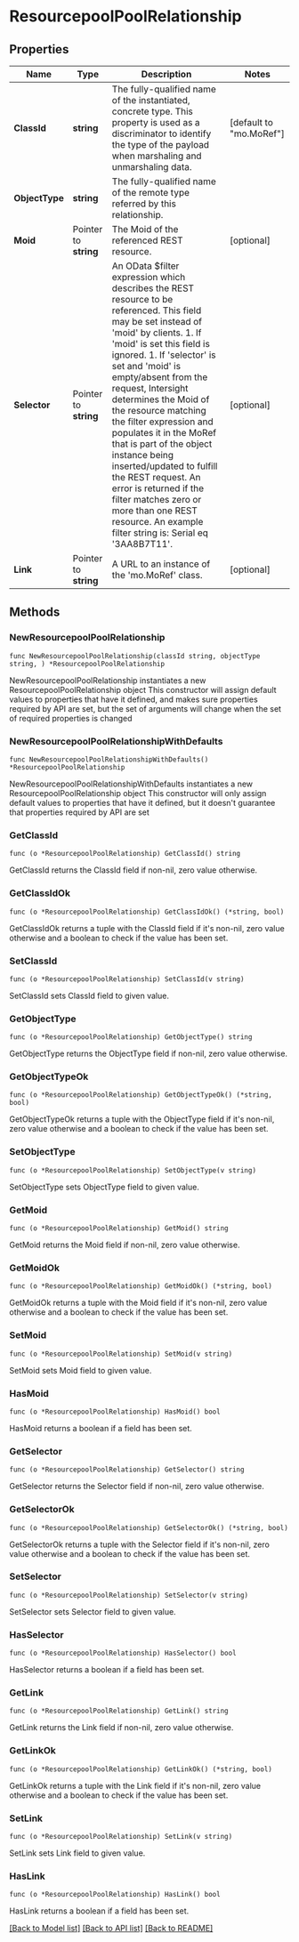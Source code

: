 # ResourcepoolPoolRelationship

## Properties

Name | Type | Description | Notes
------------ | ------------- | ------------- | -------------
**ClassId** | **string** | The fully-qualified name of the instantiated, concrete type. This property is used as a discriminator to identify the type of the payload when marshaling and unmarshaling data. | [default to "mo.MoRef"]
**ObjectType** | **string** | The fully-qualified name of the remote type referred by this relationship. | 
**Moid** | Pointer to **string** | The Moid of the referenced REST resource. | [optional] 
**Selector** | Pointer to **string** | An OData $filter expression which describes the REST resource to be referenced. This field may be set instead of &#39;moid&#39; by clients. 1. If &#39;moid&#39; is set this field is ignored. 1. If &#39;selector&#39; is set and &#39;moid&#39; is empty/absent from the request, Intersight determines the Moid of the resource matching the filter expression and populates it in the MoRef that is part of the object instance being inserted/updated to fulfill the REST request. An error is returned if the filter matches zero or more than one REST resource. An example filter string is: Serial eq &#39;3AA8B7T11&#39;. | [optional] 
**Link** | Pointer to **string** | A URL to an instance of the &#39;mo.MoRef&#39; class. | [optional] 

## Methods

### NewResourcepoolPoolRelationship

`func NewResourcepoolPoolRelationship(classId string, objectType string, ) *ResourcepoolPoolRelationship`

NewResourcepoolPoolRelationship instantiates a new ResourcepoolPoolRelationship object
This constructor will assign default values to properties that have it defined,
and makes sure properties required by API are set, but the set of arguments
will change when the set of required properties is changed

### NewResourcepoolPoolRelationshipWithDefaults

`func NewResourcepoolPoolRelationshipWithDefaults() *ResourcepoolPoolRelationship`

NewResourcepoolPoolRelationshipWithDefaults instantiates a new ResourcepoolPoolRelationship object
This constructor will only assign default values to properties that have it defined,
but it doesn't guarantee that properties required by API are set

### GetClassId

`func (o *ResourcepoolPoolRelationship) GetClassId() string`

GetClassId returns the ClassId field if non-nil, zero value otherwise.

### GetClassIdOk

`func (o *ResourcepoolPoolRelationship) GetClassIdOk() (*string, bool)`

GetClassIdOk returns a tuple with the ClassId field if it's non-nil, zero value otherwise
and a boolean to check if the value has been set.

### SetClassId

`func (o *ResourcepoolPoolRelationship) SetClassId(v string)`

SetClassId sets ClassId field to given value.


### GetObjectType

`func (o *ResourcepoolPoolRelationship) GetObjectType() string`

GetObjectType returns the ObjectType field if non-nil, zero value otherwise.

### GetObjectTypeOk

`func (o *ResourcepoolPoolRelationship) GetObjectTypeOk() (*string, bool)`

GetObjectTypeOk returns a tuple with the ObjectType field if it's non-nil, zero value otherwise
and a boolean to check if the value has been set.

### SetObjectType

`func (o *ResourcepoolPoolRelationship) SetObjectType(v string)`

SetObjectType sets ObjectType field to given value.


### GetMoid

`func (o *ResourcepoolPoolRelationship) GetMoid() string`

GetMoid returns the Moid field if non-nil, zero value otherwise.

### GetMoidOk

`func (o *ResourcepoolPoolRelationship) GetMoidOk() (*string, bool)`

GetMoidOk returns a tuple with the Moid field if it's non-nil, zero value otherwise
and a boolean to check if the value has been set.

### SetMoid

`func (o *ResourcepoolPoolRelationship) SetMoid(v string)`

SetMoid sets Moid field to given value.

### HasMoid

`func (o *ResourcepoolPoolRelationship) HasMoid() bool`

HasMoid returns a boolean if a field has been set.

### GetSelector

`func (o *ResourcepoolPoolRelationship) GetSelector() string`

GetSelector returns the Selector field if non-nil, zero value otherwise.

### GetSelectorOk

`func (o *ResourcepoolPoolRelationship) GetSelectorOk() (*string, bool)`

GetSelectorOk returns a tuple with the Selector field if it's non-nil, zero value otherwise
and a boolean to check if the value has been set.

### SetSelector

`func (o *ResourcepoolPoolRelationship) SetSelector(v string)`

SetSelector sets Selector field to given value.

### HasSelector

`func (o *ResourcepoolPoolRelationship) HasSelector() bool`

HasSelector returns a boolean if a field has been set.

### GetLink

`func (o *ResourcepoolPoolRelationship) GetLink() string`

GetLink returns the Link field if non-nil, zero value otherwise.

### GetLinkOk

`func (o *ResourcepoolPoolRelationship) GetLinkOk() (*string, bool)`

GetLinkOk returns a tuple with the Link field if it's non-nil, zero value otherwise
and a boolean to check if the value has been set.

### SetLink

`func (o *ResourcepoolPoolRelationship) SetLink(v string)`

SetLink sets Link field to given value.

### HasLink

`func (o *ResourcepoolPoolRelationship) HasLink() bool`

HasLink returns a boolean if a field has been set.


[[Back to Model list]](../README.md#documentation-for-models) [[Back to API list]](../README.md#documentation-for-api-endpoints) [[Back to README]](../README.md)


